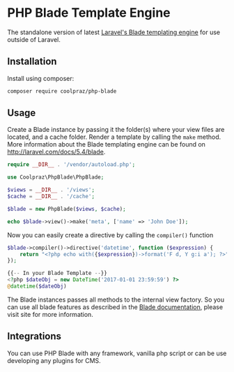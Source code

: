 PHP Blade Template Engine
=====

The standalone version of latest [Laravel's Blade templating engine](http://laravel.com/docs/5.4/blade) for use outside of Laravel.

Installation
------------

Install using composer:

```bash
composer require coolpraz/php-blade
```

Usage
-----

Create a Blade instance by passing it the folder(s) where your view files are located, and a cache folder. Render a template by calling the `make` method. More information about the Blade templating engine can be found on http://laravel.com/docs/5.4/blade.

```php
require __DIR__ . '/vendor/autoload.php';

use Coolpraz\PhpBlade\PhpBlade;

$views = __DIR__ . '/views';
$cache = __DIR__ . '/cache';

$blade = new PhpBlade($views, $cache);

echo $blade->view()->make('meta', ['name' => 'John Doe']);
```

Now you can easily create a directive by calling the ``compiler()`` function

```php
$blade->compiler()->directive('datetime', function ($expression) {
    return "<?php echo with({$expression})->format('F d, Y g:i a'); ?>";
});

{{-- In your Blade Template --}}
<?php $dateObj = new DateTime('2017-01-01 23:59:59') ?>
@datetime($dateObj)
```

The Blade instances passes all methods to the internal view factory. So you can use all blade features as described in the [Blade documentation](http://laravel.com/docs/5.3/views), please visit site for more information.

Integrations
-----
You can use PHP Blade with any framework, vanilla php script or can be use developing any plugins for CMS.